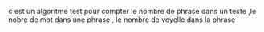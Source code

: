 c est un algoritme test pour compter le nombre de phrase dans un texte ,le nobre de mot dans une phrase , le nombre de voyelle dans la phrase 
